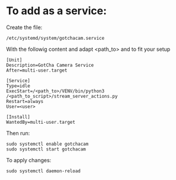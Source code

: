 # To add as a service:

Create the file: 

```
/etc/systemd/system/gotchacam.service
```

With the followig content and adapt <path_to> and <user> to fit your setup

```
[Unit]
Description=GotCha Camera Service
After=multi-user.target

[Service]
Type=idle
ExecStart=/<path_to>/VENV/bin/python3 /<path_to_script>/stream_server_actions.py
Restart=always
User=<user>

[Install]
WantedBy=multi-user.target

```

Then run:

```
sudo systemctl enable gotchacam
sudo systemctl start gotchacam
```

To apply changes:

```
sudo systemctl daemon-reload
```


